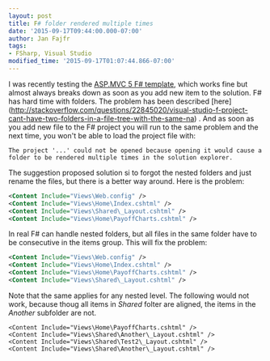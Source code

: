 ```yaml
---
layout: post
title: F# folder rendered multiple times
date: '2015-09-17T09:44:00.000-07:00'
author: Jan Fajfr
tags:
- FSharp, Visual Studio
modified_time: '2015-09-17T01:07:44.866-07:00'
---
```


I was recently testing the [ASP.MVC 5 F# template](https://visualstudiogallery.msdn.microsoft.com/39ae8dec-d11a-4ac9-974e-be0fdadec71b), which works fine but almost always breaks down as soon as you add new item to the solution.
F# has hard time with folders. The problem has been described [here] (http://stackoverflow.com/questions/22845020/visual-studio-f-project-cant-have-two-folders-in-a-file-tree-with-the-same-na) . And as soon as you add new file to the F# project you will run to the same problem and the next time, you won't be able to load the project file with:

```
The project '...' could not be opened because opening it would cause a folder to be rendered multiple times in the solution explorer.
```

The suggestion proposed solution si to forgot the nested folders and just rename the files, but there is a better way around. Here is the problem:

```xml
<Content Include="Views\Web.config" />
<Content Include="Views\Home\Index.cshtml" />
<Content Include="Views\Shared\_Layout.cshtml" />
<Content Include="Views\Home\PayoffCharts.cshtml" />
```

In real F# can handle nested folders, but all files in the same folder have to be consecutive in the items group. This will fix the problem:
```xml
<Content Include="Views\Web.config" />
<Content Include="Views\Home\Index.cshtml" />
<Content Include="Views\Home\PayoffCharts.cshtml" />
<Content Include="Views\Shared\_Layout.cshtml" />
```

Note that the same applies for any nested level. The following would not work, because thoug all items in *Shared* folter are aligned, the items in the *Another* subfolder are not.

```
<Content Include="Views\Home\PayoffCharts.cshtml" />
<Content Include="Views\Shared\Another\_Layout.cshtml" />
<Content Include="Views\Shared\Test2\_Layout.cshtml" />
<Content Include="Views\Shared\Another\_Layout.cshtml" />
```
	